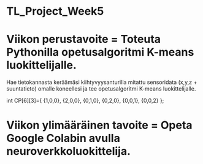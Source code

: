 # TL_Project_Week5

# Viikon perustavoite = Toteuta Pythonilla opetusalgoritmi K-means luokittelijalle.

Hae tietokannasta keräämäsi kiihtyvyysanturilla mitattu sensoridata (x,y,z + suuntatieto) omalle
koneellesi ja tee opetusalgoritmi K-means luokittelijalle.

int CP[6][3]={
	           {1,0,0},
						 {2,0,0},
						 {0,1,0},
						 {0,2,0},
						 {0,0,1},
						 {0,0,2}
};


# Viikon ylimääräinen tavoite = Opeta Google Colabin avulla neuroverkkoluokittelija.
